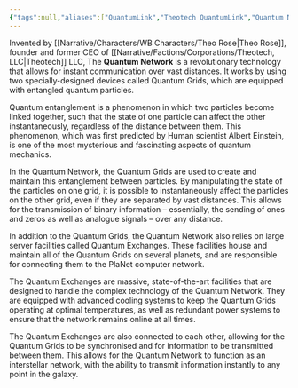 ```yaml
---
{"tags":null,"aliases":["QuantumLink","Theotech QuantumLink","Quantum Network"],"dg-publish":true,"Type":"Service","Target Market":["Universal"],"permalink":"/narrative/concepts/tech/theotech-products/theotech-quantum-link/","dgPassFrontmatter":true}
---
```


Invented by [[Narrative/Characters/WB Characters/Theo Rose\|Theo Rose]], founder and former CEO of [[Narrative/Factions/Corporations/Theotech, LLC\|Theotech]] LLC, The **Quantum Network** is a revolutionary technology that allows for instant communication over vast distances. It works by using two specially-designed devices called Quantum Grids, which are equipped with entangled quantum particles.

Quantum entanglement is a phenomenon in which two particles become linked together, such that the state of one particle can affect the other instantaneously, regardless of the distance between them. This phenomenon, which was first predicted by Human scientist Albert Einstein, is one of the most mysterious and fascinating aspects of quantum mechanics.

In the Quantum Network, the Quantum Grids are used to create and maintain this entanglement between particles. By manipulating the state of the particles on one grid, it is possible to instantaneously affect the particles on the other grid, even if they are separated by vast distances. This allows for the transmission of binary information – essentially, the sending of ones and zeros as well as analogue signals – over any distance.

In addition to the Quantum Grids, the Quantum Network also relies on large server facilities called Quantum Exchanges. These facilities house and maintain all of the Quantum Grids on several planets, and are responsible for connecting them to the PlaNet computer network.

The Quantum Exchanges are massive, state-of-the-art facilities that are designed to handle the complex technology of the Quantum Network. They are equipped with advanced cooling systems to keep the Quantum Grids operating at optimal temperatures, as well as redundant power systems to ensure that the network remains online at all times.

The Quantum Exchanges are also connected to each other, allowing for the Quantum Grids to be synchronised and for information to be transmitted between them. This allows for the Quantum Network to function as an interstellar network, with the ability to transmit information instantly to any point in the galaxy.